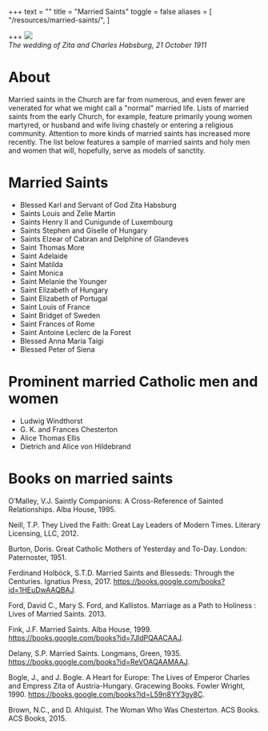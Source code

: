 +++
text = ""
title = "Married Saints"
toggle = false
aliases = [
    "/resources/married-saints/",
]

+++
![](https://upload.wikimedia.org/wikipedia/commons/c/ca/Zitawed.jpg)  
_The wedding of Zita and Charles Habsburg, 21 October 1911_

# About

Married saints in the Church are far from numerous, and even fewer are venerated for what we might call a "normal" married life. Lists of married saints from the early Church, for example, feature primarily young women martyred, or husband and wife living chastely or entering a religious community. Attention to more kinds of married saints has increased more recently. The list below features a sample of married saints and holy men and women that will, hopefully, serve as models of sanctity.

# Married Saints

* Blessed Karl and Servant of God Zita Habsburg
* Saints Louis and Zelie Martin
* Saints Henry II and Cunigunde of Luxembourg
* Saints Stephen and Giselle of Hungary
* Saints Elzear of Cabran and Delphine of Glandeves
* Saint Thomas More
* Saint Adelaide 
* Saint Matilda 
* Saint Monica
* Saint Melanie the Younger
* Saint Elizabeth of Hungary
* Saint Elizabeth of Portugal
* Saint Louis of France
* Saint Bridget of Sweden
* Saint Frances of Rome
* Saint Antoine Leclerc de la Forest
* Blessed Anna Maria Taigi
* Blessed Peter of Siena

# Prominent married Catholic men and women

* Ludwig Windthorst 
* G. K. and Frances Chesterton
* Alice Thomas Ellis
* Dietrich and Alice von Hildebrand

# Books on married saints 

O’Malley, V.J. Saintly Companions: A Cross-Reference of Sainted Relationships. Alba House, 1995. 

Neill, T.P. They Lived the Faith: Great Lay Leaders of Modern Times. Literary Licensing, LLC, 2012. 

Burton, Doris. Great Catholic Mothers of Yesterday and To-Day. London: Paternoster, 1951.

Ferdinand Holböck, S.T.D. Married Saints and Blesseds: Through the Centuries. Ignatius Press, 2017. https://books.google.com/books?id=1HEuDwAAQBAJ.

Ford, David C., Mary S. Ford, and Kallistos. Marriage as a Path to Holiness : Lives of Married Saints. 2013.

Fink, J.F. Married Saints. Alba House, 1999. https://books.google.com/books?id=7JldPQAACAAJ.

Delany, S.P. Married Saints. Longmans, Green, 1935. https://books.google.com/books?id=ReVOAQAAMAAJ.

Bogle, J., and J. Bogle. A Heart for Europe: The Lives of Emperor Charles and Empress Zita of Austria-Hungary. Gracewing Books. Fowler Wright, 1990. https://books.google.com/books?id=L59n8YY3gy8C.

Brown, N.C., and D. Ahlquist. The Woman Who Was Chesterton. ACS Books. ACS Books, 2015. 

